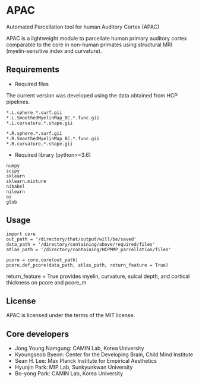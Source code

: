 # APAC
Automated Parcellation tool for human Auditory Cortex (APAC)

APAC is a lightweight module to parcellate human primary auditory cortex comparable to the core in non-human primates using structural MRI (myelin-sensitive index and curvature).


## Requirements
- Required files

The current version was developed using the data obtained from HCP pipelines.
```
*.L.sphere.*.surf.gii
*.L.SmoothedMyelinMap_BC.*.func.gii
*.L.curvature.*.shape.gii

*.R.sphere.*.surf.gii
*.R.SmoothedMyelinMap_BC.*.func.gii
*.R.curvature.*.shape.gii
```

- Required library (python>=3.6)
```
numpy
scipy
sklearn
sklearn.mixture
nibabel
nilearn
os
glob
```

## Usage
```
import core
out_path = '/directory/that/output/will/be/saved'
data_path = '/directory/containing/above/required/files'
atlas_path = '/directory/containing/HCPMMP_parcellation/files'

pcore = core.core(out_path) 
pcore.def_pcore(data_path, atlas_path, return_feature = True)
```
return_feature = True provides myelin, curvature, sulcal depth, and cortical thickness on pcore and pcore_m

## License
APAC is licensed under the terms of the MIT license.

## Core developers
- Jong Young Namgung: CAMIN Lab, Korea University
- Kyoungseob Byeon: Center for the Developing Brain, Child Mind Institute
- Sean H. Lee: Max Planck Institute for Empirical Aesthetics
- Hyunjin Park: MIP Lab, Sunkyunkwan University
- Bo-yong Park: CAMIN Lab, Korea University
